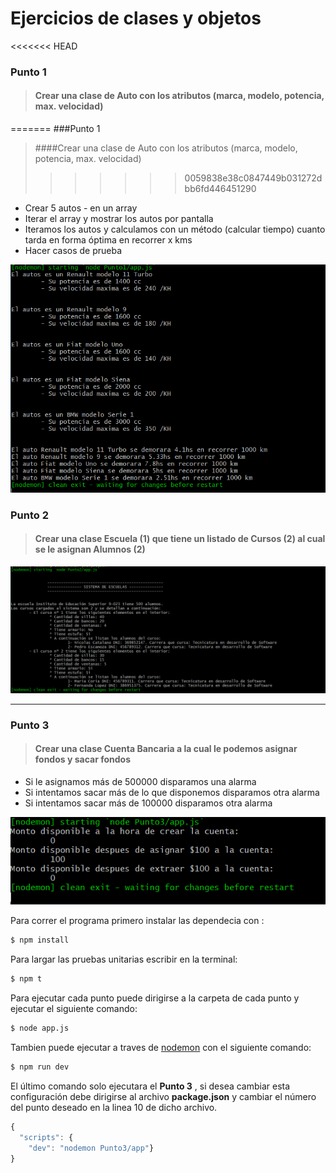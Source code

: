 # Ejercicios de clases y objetos

<<<<<<< HEAD
### Punto 1
> #### Crear una clase de Auto con los atributos (marca, modelo, potencia, max. velocidad)
=======
###Punto 1
> ####Crear una clase de Auto con los atributos (marca, modelo, potencia, max. velocidad)
>>>>>>> 0059838e38c0847449b031272dbb6fd446451290
- Crear 5 autos - en un array
- Iterar el array y mostrar los autos por pantalla
- Iteramos los autos y calculamos con un método (calcular tiempo) cuanto tarda en forma óptima en recorrer x kms
- Hacer casos de prueba

![Punto 1](https://raw.githubusercontent.com/NicolasCatalanoIES/Ejercicio2/main/img/Punto1.PNG)


### Punto 2
> #### Crear una clase Escuela (1) que tiene un listado de Cursos (2) al cual se le asignan Alumnos (2)


![Punto 2](https://raw.githubusercontent.com/NicolasCatalanoIES/Ejercicio2/main/img/Punto2.PNG)

---

### Punto 3
> #### Crear una clase Cuenta Bancaria a la cual le podemos asignar fondos y sacar fondos
- Si le asignamos más de 500000 disparamos una alarma
- Si intentamos sacar más de lo que disponemos disparamos otra alarma
- Si intentamos sacar más de 100000 disparamos otra alarma

![Punto 3](https://raw.githubusercontent.com/NicolasCatalanoIES/Ejercicio2/main/img/Punto3.PNG)


Para correr el programa primero instalar las dependecia con :
```bash
$ npm install
```
Para largar las pruebas unitarias escribir en la terminal:
```bash
$ npm t
```
Para ejecutar cada punto puede dirigirse a la carpeta de cada punto y ejecutar el siguiente comando: 
```bash
$ node app.js
```
Tambien puede ejecutar a traves de [nodemon](https://www.npmjs.com/package/nodemon "nodemon") con el siguiente comando:
```bash
$ npm run dev
```
El último comando solo ejecutara el **Punto 3** , si desea cambiar esta configuración debe dirigirse al archivo **package.json** y cambiar el número del punto deseado en la linea 10 de dicho archivo.
```js
{
  "scripts": {
    "dev": "nodemon Punto3/app"}
}
```